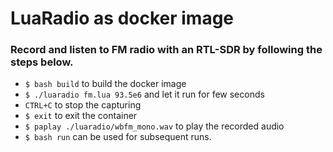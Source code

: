 # LuaRadio as docker image

### Record and listen to FM radio with an RTL-SDR by following the steps below. 

- `$ bash build` to build the docker image
- `$ ./luaradio fm.lua 93.5e6` and let it run for few seconds
- `CTRL+C` to stop the capturing
- `$ exit` to exit the container  
- `$ paplay ./luaradio/wbfm_mono.wav` to play the recorded audio
- `$ bash run` can be used for subsequent runs.
